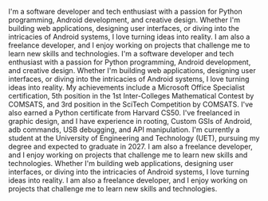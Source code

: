 I'm a software developer and tech enthusiast with a passion for Python programming, Android development, and creative design. Whether I'm building web applications, designing user interfaces, or diving into the intricacies of Android systems, I love turning ideas into reality. I am also a freelance developer, and I enjoy working on projects that challenge me to learn new skills and technologies.
I'm a software developer and tech enthusiast with a passion for Python programming, Android development, and creative design. Whether I'm building web applications, designing user interfaces, or diving into the intricacies of Android systems, I love turning ideas into reality.
My achievements include a Microsoft Office Specialist certification, 5th position in the 1st Inter-Colleges Mathematical Contest by COMSATS, and 3rd position in the SciTech Competition by COMSATS. I've also earned a Python certificate from Harvard CS50.
I've freelanced in graphic design, and I have experience in rooting, Custom GSIs of Android, adb commands, USB debugging, and API manipulation.
I'm currently a student at the University of Engineering and Technology (UET), pursuing my degree and expected to graduate in 2027. I am also a freelance developer, and I enjoy working on projects that challenge me to learn new skills and technologies.
Whether I'm building web applications, designing user interfaces, or diving into the intricacies of Android systems, I love turning ideas into reality. I am also a freelance developer, and I enjoy working on projects that challenge me to learn new skills and technologies.